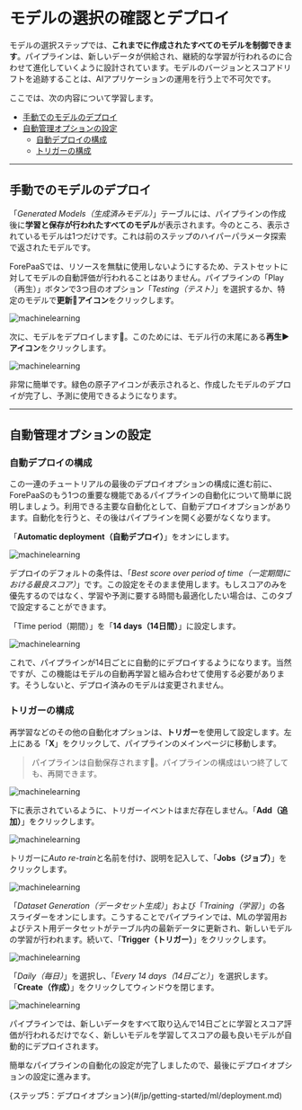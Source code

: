 # モデルの選択の確認とデプロイ

モデルの選択ステップでは、**これまでに作成されたすべてのモデルを制御できます**。パイプラインは、新しいデータが供給され、継続的な学習が行われるのに合わせて進化していくように設計されています。モデルのバージョンとスコアドリフトを追跡することは、AIアプリケーションの運用を行う上で不可欠です。

ここでは、次の内容について学習します。
* [手動でのモデルのデプロイ](jp/getting-started/ml/validation.md?id=manually-deploy-a-model)
* [自動管理オプションの設定](jp/getting-started/ml/validation.md?id=set-automatic-management-options)
  * [自動デプロイの構成](jp/getting-started/ml/validation.md?id=configure-auto-deployment)
  * [トリガーの構成](jp/getting-started/ml/validation.md?id=configure-triggers)

---
## 手動でのモデルのデプロイ

「*Generated Models（生成済みモデル）*」テーブルには、パイプラインの作成後に**学習と保存が行われたすべてのモデル**が表示されます。今のところ、表示されているモデルは1つだけです。これは前のステップのハイパーパラメータ探索で返されたモデルです。

ForePaaSでは、リソースを無駄に使用しないようにするため、テストセットに対してモデルの自動評価が行われることはありません。パイプラインの「Play（再生）」ボタンで3つ目のオプション「*Testing（テスト）*」を選択するか、特定のモデルで**更新🔄アイコン**をクリックします。

![machinelearning](picts/validation-score-manually.png)

次に、モデルをデプロイします🚀。このためには、モデル行の末尾にある**再生▶️アイコン**をクリックします。

![machinelearning](picts/validation-deploy-manually.png)

非常に簡単です。緑色の原子アイコンが表示されると、作成したモデルのデプロイが完了し、予測に使用できるようになります。


---
## 自動管理オプションの設定

### 自動デプロイの構成

この一連のチュートリアルの最後のデプロイオプションの構成に進む前に、ForePaaSのもう1つの重要な機能であるパイプラインの自動化について簡単に説明しましょう。利用できる主要な自動化として、自動デプロイオプションがあります。自動化を行うと、その後はパイプラインを開く必要がなくなります。  

「**Automatic deployment（自動デプロイ）**」をオンにします。

![machinelearning](picts/validation-autodeploy.png)

デプロイのデフォルトの条件は、「*Best score over period of time（一定期間における最良スコア）*」です。この設定をそのまま使用します。もしスコアのみを優先するのではなく、学習や予測に要する時間も最適化したい場合は、このタブで設定することができます。

「Time period（期間）」を「**14 days（14日間）**」に設定します。 

![machinelearning](picts/validation-autodeploy2.png)

これで、パイプラインが14日ごとに自動的にデプロイするようになります。当然ですが、この機能はモデルの自動再学習と組み合わせて使用する必要があります。そうしないと、デプロイ済みのモデルは変更されません。


### トリガーの構成

再学習などのその他の自動化オプションは、**トリガー**を使用して設定します。左上にある「**X**」をクリックして、パイプラインのメインページに移動します。

> パイプラインは自動保存されます💾。パイプラインの構成はいつ終了しても、再開できます。

![machinelearning](picts/validation-exit.png)

下に表示されているように、トリガーイベントはまだ存在しません。「**Add（追加）**」をクリックします。

![machinelearning](picts/validation-add-trigger.png)

トリガーに*Auto re-train*と名前を付け、説明を記入して、「**Jobs（ジョブ）**」をクリックします。

![machinelearning](picts/validation-add-trigger2.png)

「*Dataset Generation（データセット生成）*」および「*Training（学習）*」の各スライダーをオンにします。こうすることでパイプラインでは、MLの学習用およびテスト用データセットがテーブル内の最新データに更新され、新しいモデルの学習が行われます。続いて、「**Trigger（トリガー）**」をクリックします。

![machinelearning](picts/validation-add-trigger3.png)


「*Daily（毎日）*」を選択し、「*Every 14 days（14日ごと）*」を選択します。「**Create（作成）**」をクリックしてウィンドウを閉じます。

![machinelearning](picts/validation-add-trigger4.png)

パイプラインでは、新しいデータをすべて取り込んで14日ごとに学習とスコア評価が行われるだけでなく、新しいモデルを学習してスコアの最も良いモデルが自動的にデプロイされます。

簡単なパイプラインの自動化の設定が完了しましたので、最後にデプロイオプションの設定に進みます。 

{ステップ5：デプロイオプション}(#/jp/getting-started/ml/deployment.md)